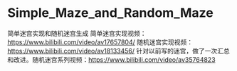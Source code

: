 # Simple_Maze_and_Random_Maze
简单迷宫实现和随机迷宫生成
简单迷宫实现视频：https://www.bilibili.com/video/av17657804/
随机迷宫实现视频：https://www.bilibili.com/video/av18133456/
针对以前写的迷宫，做了一次汇总和改进。随机迷宫系列视频：https://www.bilibili.com/video/av35764823
